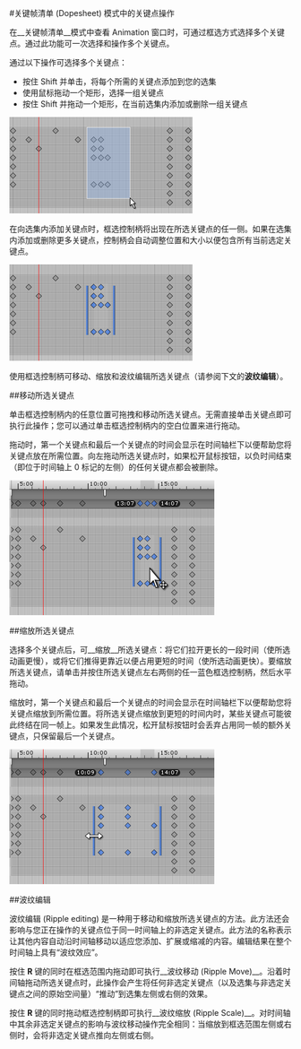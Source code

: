 #关键帧清单 (Dopesheet) 模式中的关键点操作

在__关键帧清单__模式中查看 Animation 窗口时，可通过框选方式选择多个关键点。通过此功能可一次选择和操作多个关键点。

通过以下操作可选择多个关键点：

* 按住 Shift 并单击，将每个所需的关键点添加到您的选集
* 使用鼠标拖动一个矩形，选择一组关键点
* 按住 Shift 并拖动一个矩形，在当前选集内添加或删除一组关键点

![通过拖拽出一个矩形区域在__关键帧清单__模式下选择多个关键点](../uploads/Main/animeditor-DopeSheetDragSelectKeys.png)


在向选集内添加关键点时，框选控制柄将出现在所选关键点的任一侧。如果在选集内添加或删除更多关键点，控制柄会自动调整位置和大小以便包含所有当前选定关键点。

![框选控制柄显示在所选关键点的左右侧](../uploads/Main/animeditor-DopeSheetSelectedKeys.png)

使用框选控制柄可移动、缩放和波纹编辑所选关键点（请参阅下文的**波纹编辑**）。


##移动所选关键点

单击框选控制柄内的任意位置可拖拽和移动所选关键点。无需直接单击关键点即可执行此操作；您可以通过单击框选控制柄内的空白位置来进行拖动。

拖动时，第一个关键点和最后一个关键点的时间会显示在时间轴栏下以便帮助您将关键点放在所需位置。向左拖动所选关键点时，如果松开鼠标按钮，以负时间结束（即位于时间轴上 0 标记的左侧）的任何关键点都会被删除。

![拖动所选关键点。请注意顶部时间轴栏下显示的选集开始和结束时间。](../uploads/Main/animeditor-DopeSheetDraggingKeys.png)


##缩放所选关键点

选择多个关键点后，可__缩放__所选关键点：将它们拉开更长的一段时间（使所选动画更慢），或将它们推得更靠近以便占用更短的时间（使所选动画更快）。要缩放所选关键点，请单击并按住所选关键点左右两侧的任一蓝色框选控制柄，然后水平拖动。

缩放时，第一个关键点和最后一个关键点的时间会显示在时间轴栏下以便帮助您将关键点缩放到所需位置。将所选关键点缩放到更短的时间内时，某些关键点可能彼此终结在同一帧上。如果发生此情况，松开鼠标按钮时会丢弃占用同一帧的额外关键点，只保留最后一个关键点。

![缩放所选关键点。请注意顶部时间轴栏下显示的选集开始和结束时间。](../uploads/Main/animeditor-DopeSheetScalingKeys.png)

##波纹编辑


波纹编辑 (Ripple editing) 是一种用于移动和缩放所选关键点的方法。此方法还会影响与您正在操作的关键点位于同一时间轴上的非选定关键点。此方法的名称表示让其他内容自动沿时间轴移动以适应您添加、扩展或缩减的内容。编辑结果在整个时间轴上具有“波纹效应”。

按住 __R__ 键的同时在框选范围内拖动即可执行__波纹移动 (Ripple Move)__。沿着时间轴拖动所选关键点时，此操作会产生将任何非选定关键点（以及选集与非选定关键点之间的原始空间量）“推动”到选集左侧或右侧的效果。

按住 __R__ 键的同时拖动框选控制柄即可执行__波纹缩放 (Ripple Scale)__。对时间轴中其余非选定关键点的影响与波纹移动操作完全相同：当缩放到框选范围左侧或右侧时，会将非选定关键点推向左侧或右侧。
